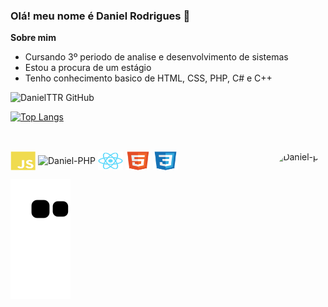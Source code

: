 ### Olá! meu nome é Daniel Rodrigues 👋
**Sobre mim**
  - Cursando 3º periodo de analise e    desenvolvimento de sistemas 
- Estou a procura de um estágio
- Tenho conhecimento basico de HTML, CSS, PHP, C# e C++
  




![DanielTTR GitHub](https://github-readme-stats.vercel.app/api?username=DanielTTR&show_icons=true&theme=dracula)

[![Top Langs](https://github-readme-stats.vercel.app/api/top-langs/?username=DanielTTR&layout=compact)](https://github.com/anuraghazra/github-readme-stats)
##
<div style="display: inline_block"><br>
  <img align="center" alt="Daniel-Js" height="30" width="40" src="https://raw.githubusercontent.com/devicons/devicon/master/icons/javascript/javascript-plain.svg">
  <img align="center" alt="Daniel-PHP" height="30" width="40" src="https://cdn.jsdelivr.net/gh/devicons/devicon/icons/php/php-original.svg">
  <img align="center" alt="Daniel-React" height="30" width="40" src="https://raw.githubusercontent.com/devicons/devicon/master/icons/react/react-original.svg">
  <img align="center" alt="Daniel-HTML" height="30" width="40" src="https://raw.githubusercontent.com/devicons/devicon/master/icons/html5/html5-original.svg">
  <img align="center" alt="Daniel-CSS" height="30" width="40" src="https://raw.githubusercontent.com/devicons/devicon/master/icons/css3/css3-original.svg">
  <img align="right" alt="Daniel-pic" height="150" style="border-radius:50px;" src="https://support.discordapp.com/hc/article_attachments/360018208472/wumpbongo.gif">
 
</div>


 ![Snake animation](https://github.com/DanielTTR/DanielTTR/blob/output/github-contribution-grid-snake.svg)
 
 
